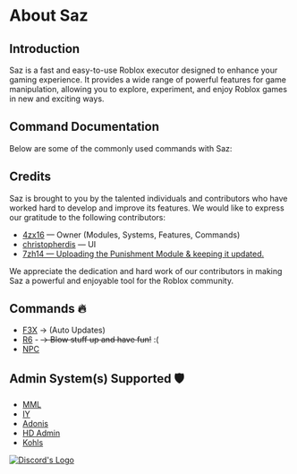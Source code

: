 <!DOCTYPE html>
<html lang="en">
<head>
    <meta charset="UTF-8">
    <meta name="viewport" content="width=device-width, initial-scale=1.0">
</head>
<body>
    <div class="container">
        <h1>About Saz</h1>
        <div class="section">
            <h2>Introduction</h2>
            <p>Saz is a fast and easy-to-use Roblox executor designed to enhance your gaming experience. It provides a wide range of powerful features for game manipulation, allowing you to explore, experiment, and enjoy Roblox games in new and exciting ways.</p>
        </div>
        <div class="section">
            <h2>Command Documentation</h2>
            <p>Below are some of the commonly used commands with Saz:</p>
        </div>
        <div class="section">
            <h2>Credits</h2>
            <p>Saz is brought to you by the talented individuals and contributors who have worked hard to develop and improve its features. We would like to express our gratitude to the following contributors:</p>
            <ul>
                <li><a href="https://www.roblox.com/users/1396665251/profile" target="_blank">4zx16</a> — Owner (Modules, Systems, Features, Commands)</li>
                <li><a href="https://www.roblox.com/users/62857002/profile" target="_blank">christopherdis</a> — UI</li>
                <li><a href="" target="_blank">7zh14 — Uploading the Punishment Module & keeping it updated.</a></li>
                <!-- Add more contributors as needed -->
            </ul>
            <p>We appreciate the dedication and hard work of our contributors in making Saz a powerful and enjoyable tool for the Roblox community.</p>
        </div>
        <div class="section">
            <h2>Commands 🔥</h2>
            <ul>
                <li><a href="https://github.com/F3XTeam/RBX-Building-Tools" target="_blank">F3X</a> <span>→ (Auto Updates)</span></li>
                <li><a href="https://roblox.fandom.com/wiki/R6" target="_blank">R6</a> - <del>→ Blow stuff up and have fun!</del> <span>:(</span></li>
                <li><a href="https://create.roblox.com/docs/characters" target="_blank">NPC</a></li>
            </ul>
        </div>
        <div class="section">
            <h2>Admin System(s) Supported 🛡️</h2>
            <ul>
                <li><a href="https://www.youtube.com/watch?v=uP-Q_4QyTaU&pp=ygUTbW1sICByb2Jsb3ggZXhwbG9pdA%3D%3D" target="_blank">MML</a></li>
                <li><a href="https://github.com/EdgeIY/infiniteyield" target="_blank">IY</a></li>
                <li><a href="https://github.com/Epix-Incorporated/Adonis/wiki" target="_blank">Adonis</a></li>
                <li><a href="https://github.com/1ForeverHD/HDAdminV2" target="_blank">HD Admin</a></li>
                <li><a href="https://kohls-admin-house.fandom.com/wiki/Admin_Commands" target="_blank">Kohls</a></li>
            </ul>
        </div>
        <div class="button-container">
            <a class="button" href="https://linkr.it/saz" target="_blank">
                <img src="https://files.catbox.moe/qp6vlr.jpg" alt="Discord's Logo" style="vertical-align: middle;">
            </a>
        </div>
    </div>
</body>
</html>
